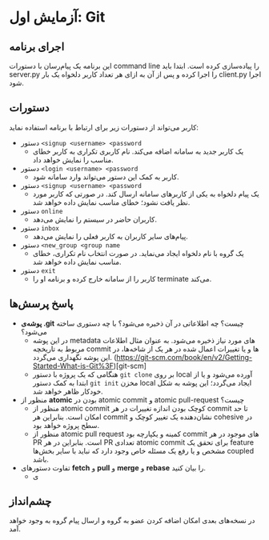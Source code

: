 # آزمایش اول: Git
## اجرای برنامه
این برنامه یک پیام‌رسان با دستورات command line را پیاده‌سازی کرده است. ابتدا باید server.py را اجرا کرده و پس از آن به ازای هر تعداد کاربر دلخواه یک بار client.py اجرا شود.
## دستورات
کاربر می‌تواند از دستورات زیر برای ارتباط با برنامه استفاده نماید:

+ دستور `<signup <username> <password`
  + یک کاربر جدید به سامانه اضافه می‌کند. نام کاربری تکراری به کاربر خطای مناسب را نمایش خواهد داد.
+ دستور `<login <username> <password`
  + کاربر به کمک این دستور می‌تواند وارد سامانه شود.
+ دستور `<signup <username> <password`
  + یک پیام دلخواه به یکی از کاربرهای سامانه ارسال کند. در صورتی که کاربر مورد نظر یافت نشود؛ خطای مناسب نمایش داده خواهد شد.
+ دستور `online`
  + کاربران حاضر در سیستم را نمایش می‌دهد.
+ دستور `inbox`
  + پیام‌های سایر کاربران به کاربر فعلی را نمایش می‌دهد.
+ دستور `<new_group <group name`
  + یک گروه با نام دلخواه ایجاد می‌نماید. در صورت انتخاب نام تکراری، خطای مناسب نمایش داده خواهد شد.
+ دستور `exit`
  + کاربر را از سامانه خارج کرده و برنامه او را terminate می‌کند.
## پاسخ پرسش‌ها
+ **پوشه‌ی .git** چیست؟ چه اطلاعاتی در آن ذخیره می‌شود؟ با چه دستوری ساخته می‌شود؟
  + در این پوشه metadata های مورد نیاز ذخیره می‌شود. به عنوان مثال اطلاعات مربوط به تاریخچه commit ها و یا تغییرات اعمال شده در هر یک از شاخه‌ها، در این پوشه نگهداری می‌گردد. (https://git-scm.com/book/en/v2/Getting-Started-What-is-Git%3F)[git-scm]
  + هنگامی که یک پروژه با دستور `git clone` بر روی local آورده می‌شود و یا از ابتدا به کمک دستور `git init` مخزن local ایجاد می‌گردد؛ این پوشه به شکل خودکار ظاهر خواهد شد.
+ منظور از **atomic** بودن در atomic commit و atomic pull-request چیست؟
  + منظور از atomic commit کوچک بودن اندازه تغییرات در هر commit تا حد امکان است. بنابراین هر commit نشان‌دهنده یک تغییر کوچک و cohesive در سطح پروژه خواهد بود.
  + منظور از atomic pull request کمینه و یکپارچه بود commit های موجود در هر PR است. بنابراین در هر PR تعدادی atomic commit برای تحقق یک feature مشخص و یا رفع یک مسئله خاص وجود دارد که نباید با سایر بخش‌ها coupled باشد.
+ تفاوت دستورهای **fetch** و **pull** و **merge** و **rebase** را بیان کنید.
  + ی 
## چشم‌انداز
در نسخه‌های بعدی امکان اضافه کردن عضو به گروه و ارسال پیام گروه به وجود خواهد آمد.
